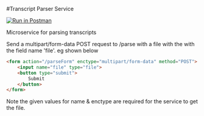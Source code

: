 #Transcript Parser Service

[![Run in Postman](https://run.pstmn.io/button.svg)](https://www.postman.com/run-collection/eb4383a1dc7746205c44)

Microservice for parsing transcripts

Send a multipart/form-data POST request to /parse with a file with the with the field name 'file'. eg shown below

```html
<form action="/parseForm" enctype="multipart/form-data" method="POST">
    <input name="file" type="file">
    <button type="submit">
        Submit
    </button>
</form>    
```
Note the given  values for name & enctype are required for the service to get the file.